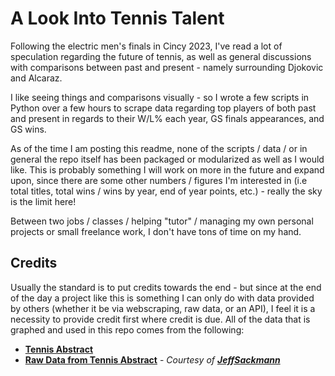 # A Look Into Tennis Talent
Following the electric men's finals in Cincy 2023, I've read a lot of speculation regarding the future of tennis, as well as general discussions with comparisons between past and present - namely surrounding Djokovic and Alcaraz.

I like seeing things and comparisons visually - so I wrote a few scripts in Python over a few hours to scrape data regarding top players of both past and present in regards to their W/L% each year, GS finals appearances, and GS wins.

As of the time I am posting this readme, none of the scripts / data / or in general the repo itself has been packaged or modularized as well as I would like. This is probably something I will work on more in the future and expand upon, since there are some other numbers / figures I'm interested in (i.e total titles, total wins / wins by year, end of year points, etc.) - really the sky is the limit here!

Between two jobs / classes / helping "tutor" / managing my own personal projects or small freelance work, I don't have tons of time on my hand.

## Credits
Usually the standard is to put credits towards the end - but since at the end of the day a project like this is something I can only do with data provided by others (whether it be via webscraping, raw data, or an API), I feel it is a necessity to provide credit first where credit is due. All of the data that is graphed and used in this repo comes from the following:

* **[Tennis Abstract](https://www.tennisabstract.com/)**
* **[Raw Data from Tennis Abstract](https://github.com/JeffSackmann/tennis_atp)** - *Courtesy of **[JeffSackmann](https://github.com/JeffSackmann)***
 
